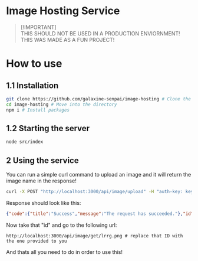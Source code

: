 # Image Hosting Service

> [!IMPORTANT]\
> THIS SHOULD NOT BE USED IN A PRODUCTION ENVIORNMENT! THIS WAS MADE AS A FUN PROJECT!

# How to use

## 1.1 Installation

```bash
git clone https://github.com/galaxine-senpai/image-hosting # Clone the repo
cd image-hosting # Move into the directory
npm i # Install packages
```

## 1.2 Starting the server

```bash
node src/index
```

## 2 Using the service

You can run a simple curl command to upload an image and it will return the image name in the response!

```bash
curl -X POST "http://localhost:3000/api/image/upload" -H "auth-key: key1" -F "image=@C:\\Users\\xxxx\\Pictures\\dealerrizz.png" # Yes this was an image used during testing
```

Response should look like this:

```json
{"code":{"title":"Success","message":"The request has succeeded."},"id":"lrrg.png"}
```

Now take that "id" and go to the following url:

```
http://localhost:3000/api/image/get/lrrg.png # replace that ID with the one provided to you
```

And thats all you need to do in order to use this!
